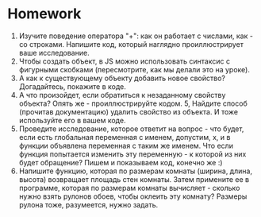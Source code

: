 # Homework
1. Изучите поведение оператора "+": как он работает с числами, как - со строками. Напишите код, который наглядно проиллюстрирует ваше исследование.
2. Чтобы создать объект, в JS можно использовать синтаксис с фигурными скобками (пересмотрите, как мы делали это на уроке). 
3. А как к существующему объекту добавить новое свойство? Догадайтесь, покажите в коде.
4. А что произойдет, если обратиться к незаданному свойству объекта? Опять же - проиллюстрируйте кодом.
5, Найдите способ (прочитав документацию) удалить свойство из объекта. И тоже используйте его в вашем коде.
6. Проведите исследование, которое ответит на вопрос - что будет, если есть глобальная переменная с именем, допустим, x, и в функции объявлена переменная с таким же именем. Что если функция попытается изменить эту переменную - к которой из них будет обращение? Пишем и показываем код, конечно же :)
7. Напишите функцию, которая по размерам комнаты (ширина, длина, высота) возвращает площадь стен комнаты. Затем примените ее в программе, которая по размерам комнаты вычисляет - сколько нужно взять рулонов обоев, чтобы оклеить эту комнату? Размеры рулона тоже, разумеется, нужно задать.